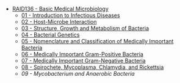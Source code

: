 * [RAID136 - Basic Medical Microbiology](RAID136%20-%20Basic%20Medical%20Microbiology.md)
  * [01 - Introduction to Infectious Diseases](01%20-%20Introduction%20to%20Infectious%20Diseases.md)
  * [02 - Host-Microbe Interaction](02%20-%20Host-Microbe%20Interaction.md)
  * [03 - Structure, Growth and Metabolism of Bacteria](03%20-%20Structure,%20Growth%20and%20Metabolism%20of%20Bacteria.md)
  * [04 - Bacterial Genetics]()
  * [05 - Nomenclature and Classification of Medically Important Bacteria]()
  * [06 - Medically Important Gram-Positive Bacteria]()
  * [07 - Medically Important Gram-Negative Bacteria]()
  * [08 - Spirochete, Mycoplasma, Chlamydia, and Rickettsia](08%20-%20Spirochete,%20Mycoplasma,%20Chlamydia,%20and%20Rickettsia.md)
  * *09 - Mycobacterium and Anaerobic Bacteria*
